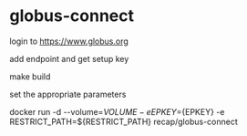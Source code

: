 # globus-connect

login to  https://www.globus.org

add endpoint and get setup key

make build

set the appropriate parameters

docker run -d --volume=${VOLUME} -e EPKEY=${EPKEY} -e RESTRICT_PATH=${RESTRICT_PATH} recap/globus-connect



